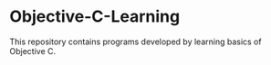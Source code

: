 # Objective-C-Learning
 This repository contains programs developed by learning basics of Objective C. 

